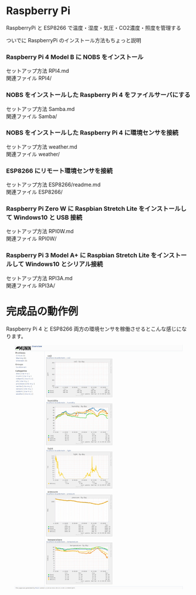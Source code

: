 # Raspberry Pi 

RaspberryPi と ESP8266 で温度・湿度・気圧・CO2濃度・照度を管理する

ついでに RaspberryPi のインストール方法もちょっと説明

### Raspberry Pi 4 Model B に NOBS をインストール

セットアップ方法 RPI4.md  
関連ファイル RPI4/

### NOBS をインストールした Raspberry Pi 4 をファイルサーバにする

セットアップ方法 Samba.md  
関連ファイル Samba/

### NOBS をインストールした Raspberry Pi 4 に環境センサを接続

セットアップ方法 weather.md  
関連ファイル weather/

### ESP8266 にリモート環境センサを接続

セットアップ方法 ESP8266/readme.md  
関連ファイル ESP8266/

### Raspberry Pi Zero W に Raspbian Stretch Lite をインストールして Windows10 と USB 接続

セットアップ方法 RPI0W.md  
関連ファイル RPI0W/

### Raspberry Pi 3 Model A+ に Raspbian Stretch Lite をインストールして Windows10 とシリアル接続

セットアップ方法 RPI3A.md  
関連ファイル RPI3A/



# 完成品の動作例

Raspberry Pi 4 と ESP8266 両方の環境センサを稼働させるとこんな感じになります。

![sample](sample.jpeg)